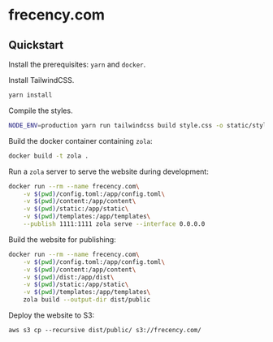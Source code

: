 # frecency.com
## Quickstart

Install the prerequisites: `yarn` and `docker`.

Install TailwindCSS.
```sh
yarn install
```

Compile the styles.
```sh
NODE_ENV=production yarn run tailwindcss build style.css -o static/style.css
```

Build the docker container containing `zola`:
```sh
docker build -t zola .
```

Run a `zola` server to serve the website during development:
```sh
docker run --rm --name frecency.com\
    -v $(pwd)/config.toml:/app/config.toml\
    -v $(pwd)/content:/app/content\
    -v $(pwd)/static:/app/static\
    -v $(pwd)/templates:/app/templates\
    --publish 1111:1111 zola serve --interface 0.0.0.0
```

Build the website for publishing:
```sh
docker run --rm --name frecency.com\
    -v $(pwd)/config.toml:/app/config.toml\
    -v $(pwd)/content:/app/content\
    -v $(pwd)/dist:/app/dist\
    -v $(pwd)/static:/app/static\
    -v $(pwd)/templates:/app/templates\
    zola build --output-dir dist/public
```

Deploy the website to S3:
```
aws s3 cp --recursive dist/public/ s3://frecency.com/
```
